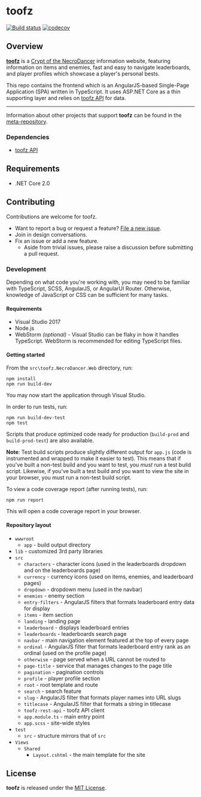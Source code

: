 # toofz

[![Build status](https://ci.appveyor.com/api/projects/status/83e8eikypiri2lhi/branch/master?svg=true)](https://ci.appveyor.com/project/leonard-thieu/toofz-necrodancer-webclient/branch/master)
[![codecov](https://codecov.io/gh/leonard-thieu/crypt.toofz.com/branch/master/graph/badge.svg)](https://codecov.io/gh/leonard-thieu/crypt.toofz.com)

## Overview

[**toofz**](https://crypt.toofz.com/) is a [Crypt of the NecroDancer](http://necrodancer.com/) information website, featuring information on items and enemies, 
fast and easy to navigate leaderboards, and player profiles which showcase a player's personal bests.

This repo contains the frontend which is an AngularJS-based Single-Page Application (SPA) written in TypeScript. It uses ASP.NET Core as a thin supporting layer and 
relies on [toofz API](https://api.toofz.com/) for data.

---

Information about other projects that support **toofz** can be found in the [meta-repository](https://github.com/leonard-thieu/toofz-necrodancer).

### Dependencies

* [toofz API](https://github.com/leonard-thieu/api.toofz.com)

## Requirements

* .NET Core 2.0

## Contributing

Contributions are welcome for toofz.

* Want to report a bug or request a feature? [File a new issue](https://github.com/leonard-thieu/crypt.toofz.com/issues).
* Join in design conversations.
* Fix an issue or add a new feature.
  * Aside from trivial issues, please raise a discussion before submitting a pull request.

### Development

Depending on what code you're working with, you may need to be familiar with TypeScript, SCSS, AngularJS, or AngularUI Router. Otherwise, knowledge of 
JavaScript or CSS can be sufficient for many tasks.

#### Requirements

* Visual Studio 2017
* Node.js
* WebStorm *(optional)* - Visual Studio can be flaky in how it handles TypeScript. WebStorm is recommended for editing TypeScript files.

#### Getting started

From the `src\toofz.NecroDancer.Web` directory, run:

```
npm install
npm run build-dev
```

You may now start the application through Visual Studio.

In order to run tests, run:

```
npm run build-dev-test
npm test
```

Scripts that produce optimized code ready for production (`build-prod` and `build-prod-test`) are also available.

**Note**: Test build scripts produce slightly different output for `app.js` (code is instrumented and wrapped to make it easier to test). This means that 
if you've built a non-test build and you want to test, you _must_ run a test build script. Likewise, if you've built a test build and you want to view the 
site in your browser, you must run a non-test build script.

To view a code coverage report (after running tests), run:

```
npm run report
```

This will open a code coverage report in your browser.

#### Repository layout

* `wwwroot`
  * `app` - build output directory
* `lib` - customized 3rd party libraries
* `src`
  * `characters` - character icons (used in the leaderboards dropdown and on the leaderboards page)
  * `currency` - currency icons (used on items, enemies, and leaderboard pages)
  * `dropdown` - dropdown menu (used in the navbar)
  * `enemies` - enemy section
  * `entry-filters` - AngularJS filters that formats leaderboard entry data for display
  * `items` - item section
  * `landing` - landing page
  * `leaderboard` - displays leaderboard entries
  * `leaderboards` - leaderboards search page
  * `navbar` - main navigation element featured at the top of every page
  * `ordinal` - AngularJS filter that formats leaderboard entry rank as an ordinal (used on the profile page)
  * `otherwise` - page served when a URL cannot be routed to
  * `page-title` - service that manages changes to the page title
  * `pagination` - pagination controls
  * `profile` - player profile section
  * `root` - root template and route
  * `search` - search feature
  * `slug` - AngularJS filter that formats player names into URL slugs
  * `titlecase` - AngularJS filter that formats a string in titlecase
  * `toofz-rest-api` - toofz API client
  * `app.module.ts` - main entry point
  * `app.scss` - site-wide styles
* `test`
  * `src` - structure mirrors that of `src`
* `Views`
  * `Shared`
    * `Layout.cshtml` - the main template for the site

## License

**toofz** is released under the [MIT License](LICENSE).
